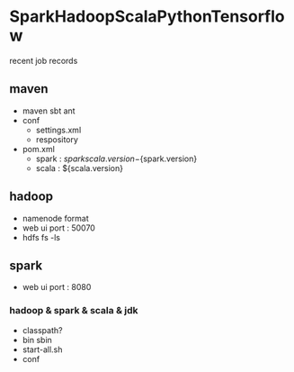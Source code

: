 # SparkHadoopScalaPythonTensorflow
recent job records

## maven
- maven sbt ant
- conf
  - settings.xml
  - respository
- pom.xml
  - spark : ${sparkscala.version}-${spark.version}
  - scala : ${scala.version} 

## hadoop
- namenode format
- web ui port : 50070
- hdfs fs -ls

## spark
- web ui port : 8080

### hadoop & spark & scala & jdk
- classpath?
- bin sbin
- start-all.sh
- conf
